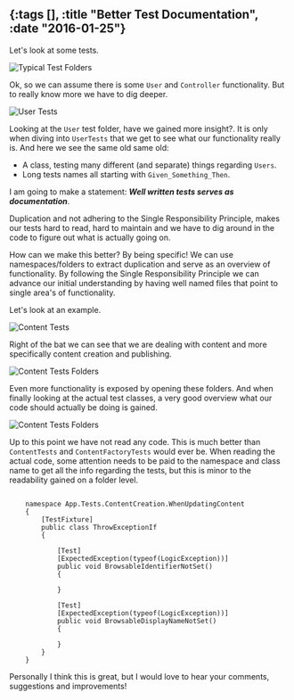 {:tags [], :title "Better Test Documentation", :date "2016-01-25"}
-----
Let's look at some tests.

![Typical Test Folders](http://res.cloudinary.com/dltpyggxx/image/upload/v1453703519/1_dtodo7.png)

Ok, so we can assume there is some `User` and `Controller` functionality. But to really know more we have to dig deeper.

![User Tests](http://res.cloudinary.com/dltpyggxx/image/upload/v1453703517/2_jkvieq.png)

Looking at the `User` test folder, have we gained more insight?. It is only when diving into `UserTests` that we get to see what our functionality really is. And here we see the same old same old:

* A class, testing many different (and separate) things regarding `Users`.
* Long tests names all starting with `Given_Something_Then`.

I am going to make a statement: ***Well written tests serves as documentation***.

Duplication and not adhering to the Single Responsibility Principle, makes our tests hard to read, hard to maintain and we have to dig around in the code to figure out what is actually going on.

How can we make this better? By being specific! We can use namespaces/folders to extract duplication and serve as an overview of functionality. By following the Single Responsibility Principle we can advance our initial understanding by having well named files that point to single area's of functionality.

Let's look at an example.

![Content Tests](http://res.cloudinary.com/dltpyggxx/image/upload/v1453703517/3_omiqib.png)

Right of the bat we can see that we are dealing with content and more specifically content creation and publishing.

![Content Tests Folders](http://res.cloudinary.com/dltpyggxx/image/upload/v1453703518/4_tpx6fa.png)

Even more functionality is exposed by opening these folders. And when finally looking at the actual test classes, a very good overview what our code should actually be doing is gained. 

![Content Tests Folders](http://res.cloudinary.com/dltpyggxx/image/upload/v1453703518/5_aqy0rw.png)

Up to this point we have not read any code. This is much better than `ContentTests` and `ContentFactoryTests` would ever be. When reading the actual code, some attention needs to be paid to the namespace and class name to get all the info regarding the tests, but this is minor to the readability gained on a folder level.


```language-csharp

	namespace App.Tests.ContentCreation.WhenUpdatingContent
	{
	    [TestFixture]
	    public class ThrowExceptionIf
	    {
	
	        [Test]
	        [ExpectedException(typeof(LogicException))]
	        public void BrowsableIdentifierNotSet()
	        {
	            
	        }
	
	        [Test]
	        [ExpectedException(typeof(LogicException))]
	        public void BrowsableDisplayNameNotSet()
	        {
	            
	        }
	    }
	}

```

Personally I think this is great, but I would love to hear your comments, suggestions and improvements! 

<a href="http://www.codeproject.com/script/Articles/BlogFeedList.aspx?amid=8804440" rel="tag" style="display:none">CodeProject</a>